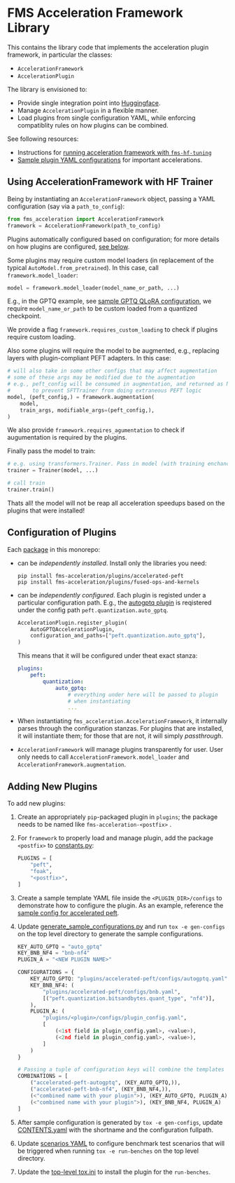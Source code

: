 # FMS Acceleration Framework Library

This contains the library code that implements the acceleration plugin framework, in particular the classes:
- `AccelerationFramework`
- `AccelerationPlugin`

The library is envisioned to:
- Provide single integration point into [Huggingface](https://github.com/huggingface/transformers).
- Manage `AccelerationPlugin` in a flexible manner. 
- Load plugins from single configuration YAML, while enforcing compatiblity rules on how plugins can be combined.

See following resources:
- Instructions for [running acceleration framework with `fms-hf-tuning`](https://github.com/foundation-model-stack/fms-hf-tuning)
- [Sample plugin YAML configurations](../../sample-configurations) for important accelerations.

## Using AccelerationFramework with HF Trainer

Being by instantiating an `AccelerationFramework` object, passing a YAML configuration (say via a `path_to_config`):
```python
from fms_acceleration import AccelerationFramework
framework = AccelerationFramework(path_to_config)
```

Plugins automatically configured based on configuration; for more details on how plugins are configured, [see below](#configuration-of-plugins).

Some plugins may require custom model loaders (in replacement of the typical `AutoModel.from_pretrained`). In this case, call `framework.model_loader`:

```python
model = framework.model_loader(model_name_or_path, ...)
```
E.g., in the GPTQ example, see [sample GPTQ QLoRA configuration](../../sample-configurations/accelerated-peft-autogptq-sample-configuration.yaml), we require `model_name_or_path` to be custom loaded from a quantized checkpoint.

We provide a flag `framework.requires_custom_loading` to check if plugins require custom loading.

Also some plugins will require the model to be augmented, e.g., replacing layers with plugin-compliant PEFT adapters.  In this case:

```python
# will also take in some other configs that may affect augmentation
# some of these args may be modified due to the augmentation
# e.g., peft_config will be consumed in augmentation, and returned as None 
#       to prevent SFTTrainer from doing extraneous PEFT logic
model, (peft_config,) = framework.augmentation(
    model, 
    train_args, modifiable_args=(peft_config,),
)
```

We also provide `framework.requires_agumentation` to check if augumentation is required by the plugins.

Finally pass the model to train:

```python
# e.g. using transformers.Trainer. Pass in model (with training enchancements)
trainer = Trainer(model, ...)

# call train
trainer.train()
```

Thats all! the model will not be reap all acceleration speedups based on the plugins that were installed!

## Configuration of Plugins

Each [package](#packages) in this monorepo:
- can be *independently installed*. Install only the libraries you need:
   ```shell
   pip install fms-acceleration/plugins/accelerated-peft
   pip install fms-acceleration/plugins/fused-ops-and-kernels
   ```
- can be *independently configured*. Each plugin is registed under a particular configuration path. E.g., the [autogptq plugin](libs/peft/src/fms_acceleration_peft/framework_plugin_autogptq.py) is reqistered under the config path `peft.quantization.auto_gptq`.
    ```python
    AccelerationPlugin.register_plugin(
        AutoGPTQAccelerationPlugin,
        configuration_and_paths=["peft.quantization.auto_gptq"], 
    )
    ```

    This means that it will be configured under theat exact stanza:
    ```yaml
    plugins:
        peft:
            quantization:
                auto_gptq:
                    # everything under here will be passed to plugin 
                    # when instantiating
                    ...
    ```

- When instantiating `fms_acceleration.AccelerationFramework`, it internally parses through the configuration stanzas. For plugins that are installed, it will instantiate them; for those that are not, it will simply *passthrough*.
- `AccelerationFramework` will manage plugins transparently for user. User only needs to call `AccelerationFramework.model_loader` and `AccelerationFramework.augmentation`.

## Adding New Plugins

To add new plugins:

1. Create an appropriately `pip`-packaged plugin in `plugins`; the package needs to be named like `fms-acceleration-<postfix>` .
2. For `framework` to properly load and manage plugin, add the package `<postfix>` to [constants.py](./src/fms_acceleration/constants.py):

    ```python
    PLUGINS = [
        "peft",
        "foak",
        "<postfix>",
    ]
    ```
3. Create a sample template YAML file inside the `<PLUGIN_DIR>/configs` to demonstrate how to configure the plugin. As an example, reference the [sample config for accelerated peft](../accelerated-peft/configs/autogptq.yaml).
4. Update [generate_sample_configurations.py](../../scripts/generate_sample_configurations.py) and run `tox -e gen-configs` on the top level directory to generate the sample configurations.

    ```python
    KEY_AUTO_GPTQ = "auto_gptq"
    KEY_BNB_NF4 = "bnb-nf4"
    PLUGIN_A = "<NEW PLUGIN NAME>"

    CONFIGURATIONS = {
        KEY_AUTO_GPTQ: "plugins/accelerated-peft/configs/autogptq.yaml",
        KEY_BNB_NF4: (
            "plugins/accelerated-peft/configs/bnb.yaml",
            [("peft.quantization.bitsandbytes.quant_type", "nf4")],
        ),
        PLUGIN_A: (
            "plugins/<plugin>/configs/plugin_config.yaml",
            [
                (<1st field in plugin_config.yaml>, <value>),
                (<2nd field in plugin_config.yaml>, <value>),
            ]
        )
    }

    # Passing a tuple of configuration keys will combine the templates together
    COMBINATIONS = [
        ("accelerated-peft-autogptq", (KEY_AUTO_GPTQ,)),
        ("accelerated-peft-bnb-nf4", (KEY_BNB_NF4,)),    
        (<"combined name with your plugin">), (KEY_AUTO_GPTQ, PLUGIN_A)
        (<"combined name with your plugin">), (KEY_BNB_NF4, PLUGIN_A)
    ]
    ```
5. After sample configuration is generated by `tox -e gen-configs`, update [CONTENTS.yaml](../../sample-configurations/CONTENTS.yaml) with the shortname and the configuration fullpath.
6. Update [scenarios YAML](../../scripts/benchmarks/scenarios.yaml) to configure benchmark test scenarios that will be triggered when running `tox -e run-benches` on the top level directory.
7. Update the [top-level tox.ini](../../tox.ini) to install the plugin for the `run-benches`.

